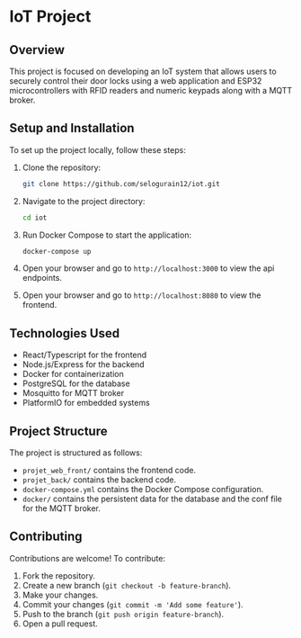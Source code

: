 # IoT Project

## Overview

This project is focused on developing an IoT system that allows users to securely control their door locks using a web application and ESP32 microcontrollers with RFID readers and numeric keypads along with a MQTT broker.

## Setup and Installation

To set up the project locally, follow these steps:

1. Clone the repository:
   ```bash
   git clone https://github.com/selogurain12/iot.git
   ```
2. Navigate to the project directory:
   ```bash
   cd iot
   ```
3. Run Docker Compose to start the application:
   ```bash
   docker-compose up
   ```
4. Open your browser and go to `http://localhost:3000` to view the api endpoints.

5. Open your browser and go to `http://localhost:8080` to view the frontend.

## Technologies Used

- React/Typescript for the frontend
- Node.js/Express for the backend
- Docker for containerization
- PostgreSQL for the database
- Mosquitto for MQTT broker
- PlatformIO for embedded systems

## Project Structure

The project is structured as follows:

- `projet_web_front/` contains the frontend code.
- `projet_back/` contains the backend code.
- `docker-compose.yml` contains the Docker Compose configuration.
- `docker/` contains the persistent data for the database and the conf file for the MQTT broker.

## Contributing

Contributions are welcome! To contribute:

1. Fork the repository.
2. Create a new branch (`git checkout -b feature-branch`).
3. Make your changes.
4. Commit your changes (`git commit -m 'Add some feature'`).
5. Push to the branch (`git push origin feature-branch`).
6. Open a pull request.
